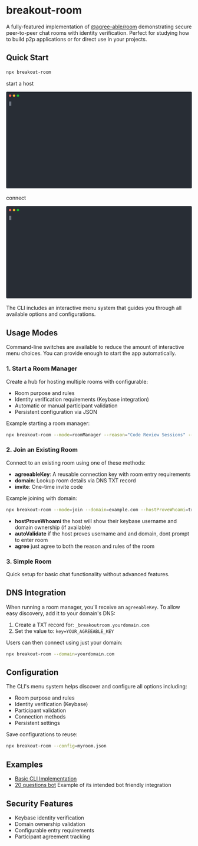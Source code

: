 # breakout-room

A fully-featured implementation of [@agree-able/room](https://github.com/agree-able/room) demonstrating secure peer-to-peer chat rooms with identity verification. 
Perfect for studying how to build p2p applications or for direct use in your projects.

## Quick Start

```bash
npx breakout-room
```

start a host

<p align="center">
  <img width="600" src="https://raw.githubusercontent.com/agree-able/.github/refs/heads/main/profile/assets/host.svg">
</p>

connect

<p align="center">
  <img width="600" src="https://raw.githubusercontent.com/agree-able/.github/refs/heads/main/profile/assets/participant.svg">
</p>


The CLI includes an interactive menu system that guides you through all available options and configurations.

## Usage Modes

Command-line switches are available to reduce the amount of interactive menu choices. You can provide enough to start the app automatically.

### 1. Start a Room Manager
Create a hub for hosting multiple rooms with configurable:
- Room purpose and rules
- Identity verification requirements (Keybase integration)
- Automatic or manual participant validation
- Persistent configuration via JSON

Example starting a room manager:
```bash
npx breakout-room --mode=roomManager --reason="Code Review Sessions" --rules="Professional conduct"
```

### 2. Join an Existing Room
Connect to an existing room using one of these methods:
- **agreeableKey**: A reusable connection key with room entry requirements
- **domain**: Lookup room details via DNS TXT record
- **invite**: One-time invite code

Example joining with domain:
```bash
npx breakout-room --mode=join --domain=example.com --hostProveWhoami=true --agree=true --autoValidate=true
```

 - **hostProveWhoami** the host will show their keybase username and domain ownership (if available)
 - **autoValidate** if the host proves username and and domain, dont prompt to enter room
 - **agree** just agree to both the reason and rules of the room

### 3. Simple Room
Quick setup for basic chat functionality without advanced features.

## DNS Integration

When running a room manager, you'll receive an `agreeableKey`. To allow easy discovery, add it to your domain's DNS:

1. Create a TXT record for: `_breakoutroom.yourdomain.com`
2. Set the value to: `key=YOUR_AGREEABLE_KEY`

Users can then connect using just your domain:
```bash
npx breakout-room --domain=yourdomain.com
```

## Configuration

The CLI's menu system helps discover and configure all options including:
- Room purpose and rules
- Identity verification (Keybase)
- Participant validation
- Connection methods
- Persistent settings

Save configurations to reuse:
```bash
npx breakout-room --config=myroom.json
```

## Examples
- [Basic CLI Implementation](cli.mjs)
- [20 questions bot](https://github.com/agree-able/20-questions-bot) Example of its intended bot friendly integration

## Security Features
- Keybase identity verification
- Domain ownership validation
- Configurable entry requirements
- Participant agreement tracking


